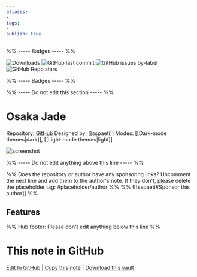 ```yaml
---
aliases:
- 
tags: 
- 
publish: true
---
```


%% ----- Badges ----- %%

![Downloads](https://img.shields.io/badge/downloads-454-573E7A?style=for-the-badge&logo=)
![GitHub last commit](https://img.shields.io/github/last-commit/sspaeti/obsidian_osaka_jade?color=573E7A&label=last%20update&logo=github&style=for-the-badge)
![GitHub issues by-label](https://img.shields.io/github/issues/sspaeti/obsidian_osaka_jade/help%20wanted?color=573E7A&logo=github&style=for-the-badge) 
![GitHub Repo stars](https://img.shields.io/github/stars/sspaeti/obsidian_osaka_jade?color=573E7A&logo=github&style=for-the-badge)

%% ----- Badges ----- %%

%% ----- Do not edit this section ----- %%

# Osaka Jade

Repository: [GitHub](https://github.com/sspaeti/obsidian_osaka_jade)
Designed by: [[sspaeti]]
Modes: [[Dark-mode themes|dark]], [[Light-mode themes|light]]



![screenshot](https://github.com/sspaeti/obsidian_osaka_jade/raw/HEAD/dark.png)

%% ----- Do not edit anything above this line ----- %% 

%% Does the repository or author have any sponsoring links? Uncomment the next line and add them to the author's note. If they don't, please delete the placeholder tag: #placeholder/author %%
%% ![[sspaeti#Sponsor this author]] %%


## Features



%% Hub footer: Please don't edit anything below this line %%

# This note in GitHub

<span class="git-footer">[Edit In GitHub](https://github.dev/obsidian-community/obsidian-hub/blob/main/02%20-%20Community%20Expansions/02.05%20All%20Community%20Expansions/Themes/Osaka%20Jade.md "git-hub-edit-note") | [Copy this note](https://raw.githubusercontent.com/obsidian-community/obsidian-hub/main/02%20-%20Community%20Expansions/02.05%20All%20Community%20Expansions/Themes/Osaka%20Jade.md "git-hub-copy-note") | [Download this vault](https://github.com/obsidian-community/obsidian-hub/archive/refs/heads/main.zip "git-hub-download-vault") </span>
